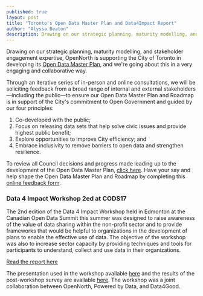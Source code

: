 ```yaml
---
published: true
layout: post
title: "Toronto's Open Data Master Plan and Data4Impact Report"
author: "Alyssa Beaton"
description: Drawing on our strategic planning, maturity modelling, and stakeholder engagement expertise, OpenNorth is supporting the City of Toronto in developing its Open Data Master Plan, and we’re going about this in a very engaging and collaborative way.
---
```

Drawing on our strategic planning, maturity modelling, and stakeholder engagement expertise, OpenNorth is supporting the City of Toronto in developing its [Open Data Master Plan](http://opennorth.us2.list-manage.com/track/click?u=a602fac79ef3dc584bf1a2743&id=cc3fd2708b&e=27491208ab), and we're going about this in a very engaging and collaborative way.

Through an iterative series of in-person and online consultations, we will be soliciting feedback from a broad range of internal and external stakeholders—including the public—to ensure our Open Data Master Plan and Roadmap is in support of the City's commitment to Open Government and guided by our four principles:

1. Co-developed with the public;
2. Focus on releasing data sets that help solve civic issues and provide highest public benefit;
3. Explore opportunities to improve City efficiency; and
4. Embrace inclusivity to remove barriers to open data and strengthen resilience.

To review all Council decisions and progress made leading up to the development of the Open Data Master Plan, [click here](http://opennorth.us2.list-manage.com/track/click?u=a602fac79ef3dc584bf1a2743&id=f2869509b9&e=27491208ab). Have your say and help shape the Open Data Master Plan and Roadmap by completing this [online feedback form](http://opennorth.us2.list-manage.com/track/click?u=a602fac79ef3dc584bf1a2743&id=1ae751bd40&e=27491208ab).

### Data 4 Impact Workshop 2ed at CODS17

The 2nd edition of the Data 4 Impact Workshop held in Edmonton at the Canadian Open Data Summit this summer was designed to raise awareness of the value of data sharing within the non-profit sector and to provide frameworks that would be helpful to organizations in the development of plans to enable the effective use of data. The objective of the workshop was also to increase sector capacity by providing techniques and tools for participants to understand, collect and use data in their organizations.

[Read the report here](http://opennorth.us2.list-manage.com/track/click?u=a602fac79ef3dc584bf1a2743&id=8199efdc0c&e=27491208ab)

The presentation used in the workshop available [here](http://opennorth.us2.list-manage1.com/track/click?u=a602fac79ef3dc584bf1a2743&id=cbef279ff4&e=27491208ab) and the results of the post-workshop survey are available [here](http://opennorth.us2.list-manage1.com/track/click?u=a602fac79ef3dc584bf1a2743&id=2363ac4d93&e=27491208ab). The workshop was a joint collaboration between OpenNorth, Powered by Data, and Data4Good.
